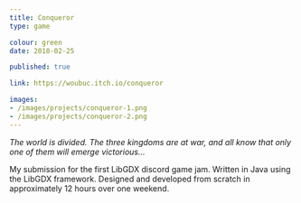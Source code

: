 ```yaml
---
title: Conqueror
type: game

colour: green
date: 2018-02-25

published: true

link: https://woubuc.itch.io/conqueror

images:
- /images/projects/conqueror-1.png
- /images/projects/conqueror-2.png
---
```


*The world is divided. The three kingdoms are at war, and all know that only one of them will emerge victorious...*

My submission for the first LibGDX discord game jam. Written in Java using the LibGDX framework. Designed and developed from scratch in approximately 12 hours over one weekend.
